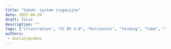 ```yaml
---
title: "Subak: system irygacyjny"
date: 2025-04-29
draft: false
description: ""
tags: ["illustration", "CC BY 4.0", "horizontal", "farming", "lake", "river", "water"]
authors:
 - dustinjacobus
---
```



